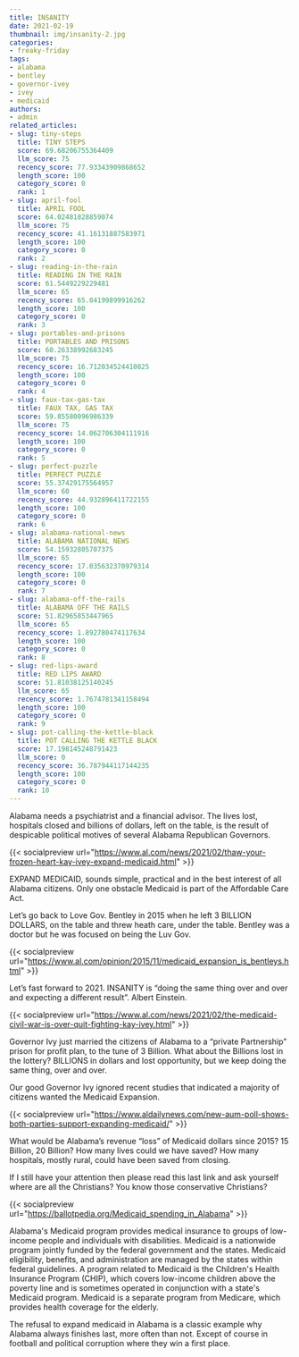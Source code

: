 ```yaml
---
title: INSANITY
date: 2021-02-19
thumbnail: img/insanity-2.jpg
categories:
- freaky-friday
tags:
- alabama
- bentley
- governor-ivey
- ivey
- medicaid
authors:
- admin
related_articles:
- slug: tiny-steps
  title: TINY STEPS
  score: 69.68206755364409
  llm_score: 75
  recency_score: 77.93343909868652
  length_score: 100
  category_score: 0
  rank: 1
- slug: april-fool
  title: APRIL FOOL
  score: 64.02481828859074
  llm_score: 75
  recency_score: 41.16131887583971
  length_score: 100
  category_score: 0
  rank: 2
- slug: reading-in-the-rain
  title: READING IN THE RAIN
  score: 61.5449229229481
  llm_score: 65
  recency_score: 65.04199899916262
  length_score: 100
  category_score: 0
  rank: 3
- slug: portables-and-prisons
  title: PORTABLES AND PRISONS
  score: 60.26338992683245
  llm_score: 75
  recency_score: 16.712034524410825
  length_score: 100
  category_score: 0
  rank: 4
- slug: faux-tax-gas-tax
  title: FAUX TAX, GAS TAX
  score: 59.85580096986339
  llm_score: 75
  recency_score: 14.062706304111916
  length_score: 100
  category_score: 0
  rank: 5
- slug: perfect-puzzle
  title: PERFECT PUZZLE
  score: 55.37429175564957
  llm_score: 60
  recency_score: 44.932896411722155
  length_score: 100
  category_score: 0
  rank: 6
- slug: alabama-national-news
  title: ALABAMA NATIONAL NEWS
  score: 54.15932805707375
  llm_score: 65
  recency_score: 17.035632370979314
  length_score: 100
  category_score: 0
  rank: 7
- slug: alabama-off-the-rails
  title: ALABAMA OFF THE RAILS
  score: 51.82965853447965
  llm_score: 65
  recency_score: 1.892780474117634
  length_score: 100
  category_score: 0
  rank: 8
- slug: red-lips-award
  title: RED LIPS AWARD
  score: 51.81038125140245
  llm_score: 65
  recency_score: 1.7674781341158494
  length_score: 100
  category_score: 0
  rank: 9
- slug: pot-calling-the-kettle-black
  title: POT CALLING THE KETTLE BLACK
  score: 17.198145248791423
  llm_score: 0
  recency_score: 36.787944117144235
  length_score: 100
  category_score: 0
  rank: 10
---
```

Alabama needs a psychiatrist and a financial advisor. The lives lost, hospitals closed and billions of dollars, left on the table, is the result of despicable political motives of several Alabama Republican Governors.

{{< socialpreview url="https://www.al.com/news/2021/02/thaw-your-frozen-heart-kay-ivey-expand-medicaid.html" >}}

EXPAND MEDICAID, sounds simple, practical and in the best interest of all Alabama citizens. Only one obstacle Medicaid is part of the Affordable Care Act.

Let’s go back to Love Gov. Bentley in 2015 when he left 3 BILLION DOLLARS, on the table and threw heath care, under the table. Bentley was a doctor but he was focused on being the Luv Gov.

{{< socialpreview url="https://www.al.com/opinion/2015/11/medicaid_expansion_is_bentleys.html" >}}

Let’s fast forward to 2021. INSANITY is “doing the same thing over and over and expecting a different result”. Albert Einstein.

{{< socialpreview url="https://www.al.com/news/2021/02/the-medicaid-civil-war-is-over-quit-fighting-kay-ivey.html" >}}

Governor Ivy just married the citizens of Alabama to a “private Partnership” prison for profit plan, to the tune of 3 Billion. What about the Billions lost in the lottery? BILLIONS in dollars and lost opportunity, but we keep doing the same thing, over and over.

Our good Governor Ivy ignored recent studies that indicated a majority of citizens wanted the Medicaid Expansion.

{{< socialpreview url="https://www.aldailynews.com/new-aum-poll-shows-both-parties-support-expanding-medicaid/" >}}

What would be Alabama’s revenue “loss” of Medicaid dollars since 2015? 15 Billion, 20 Billion? How many lives could we have saved? How many hospitals, mostly rural, could have been saved from closing.

If I still have your attention then please read this last link and ask yourself where are all the Christians? You know those conservative Christians?

{{< socialpreview url="https://ballotpedia.org/Medicaid_spending_in_Alabama" >}}

Alabama's Medicaid program provides medical insurance to groups of low-income people and individuals with disabilities. Medicaid is a nationwide program jointly funded by the federal government and the states. Medicaid eligibility, benefits, and administration are managed by the states within federal guidelines. A program related to Medicaid is the Children's Health Insurance Program (CHIP), which covers low-income children above the poverty line and is sometimes operated in conjunction with a state's Medicaid program. Medicaid is a separate program from Medicare, which provides health coverage for the elderly.

The refusal to expand medicaid in Alabama is a classic example why Alabama always finishes last, more often than not. Except of course in football and political corruption where they win a first place.
